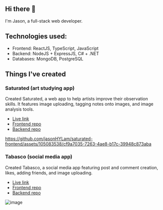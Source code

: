 ## Hi there 👋

<!--
**jasonHYLam/jasonHYLam** is a ✨ _special_ ✨ repository because its `README.md` (this file) appears on your GitHub profile.

Here are some ideas to get you started:

- 🔭 I’m currently working on ...
- 🌱 I’m currently learning ...
- 👯 I’m looking to collaborate on ...
- 🤔 I’m looking for help with ...
- 💬 Ask me about ...
- 📫 How to reach me: ...
- 😄 Pronouns: ...
- ⚡ Fun fact: ...
-->
I'm Jason, a full-stack web developer.

## Technologies used:
- Frontend: ReactJS, TypeScript, JavaScript
- Backend: NodeJS + ExpressJS, C# + .NET
- Databases: MongoDB, PostgreSQL

## Things I've created

### Saturated (art studying app)
Created Saturated, a web app to help artists improve their observation skills. It features image uploading, tagging notes onto images, and image analysis tools.
- [Live link](https://saturated.netlify.app/)
- [Frontend repo](https://github.com/jasonHYLam/saturated-frontend)
- [Backend repo](https://github.com/jasonHYLam/saturated-backend)

https://github.com/jasonHYLam/saturated-frontend/assets/105083538/cf9a7035-7263-4ae8-b17c-39948c873aba

### Tabasco (social media app)
Created Tabasco, a social media app featuring post and comment creation, likes, adding friends, and image uploading.
- [Live link](https://tabasco.netlify.app/)
- [Frontend repo](https://github.com/jasonHYLam/Odinbook)
- [Backend repo](https://github.com/jasonHYLam/Odinbook-Server/tree/main)
  
![image](https://github.com/jasonHYLam/jasonHYLam/assets/105083538/dc6bc9f0-145b-41f3-9cbd-0a7251a8acc3)
